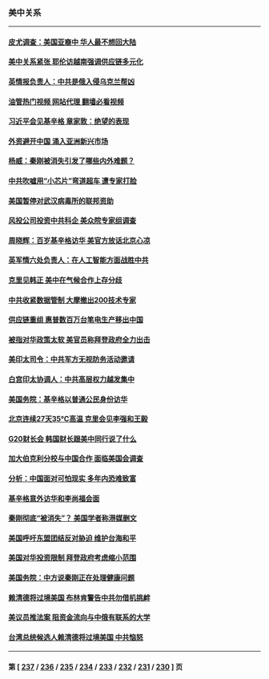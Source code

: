 ### 美中关系
---
#### [皮尤调查：美国亚裔中 华人最不想回大陆](../../pages/nf1412576/n14038718.md?07210445) 
#### [美中关系紧张 耶伦访越南强调供应链多元化](../../pages/nf1412576/n14038708.md?07210445) 
#### [英情报负责人：中共是俄入侵乌克兰帮凶](../../pages/nf1412576/n14038665.md?07210445) 
#### [油管热门视频 网站代理 翻墙必看视频](http://138.2.39.72:81/youtube.html?epic-marker?07210445)
#### [习近平会见基辛格 章家敦：绝望的表现](../../pages/nf1412576/n14038604.md?07210445) 
#### [外资避开中国 涌入亚洲新兴市场](../../pages/nf1412576/n14038421.md?07210445) 
#### [杨威：秦刚被消失引发了哪些内外难题？](../../pages/nf1412576/n14038128.md?07210445) 
#### [中共吹嘘用“小芯片”弯道超车 遭专家打脸](../../pages/nf1412576/n14038175.md?07210445) 
#### [美国暂停对武汉病毒所的联邦资助](../../pages/nf1412576/n14037988.md?07210445) 
#### [风投公司投资中共科企 美众院专家组调查](../../pages/nf1412576/n14037907.md?07210445) 
#### [周晓辉：百岁基辛格访华 美官方放话北京心凉](../../pages/nf1412576/n14037837.md?07210445) 
#### [英军情六处负责人：在人工智能方面战胜中共](../../pages/nf1412576/n14037838.md?07210445) 
#### [克里见韩正 美中在气候合作上存分歧](../../pages/nf1412576/n14037762.md?07210445) 
#### [中共收紧数据管制 大摩撤出200技术专家](../../pages/nf1412576/n14037498.md?07210445) 
#### [供应链重组 惠普数百万台笔电生产移出中国](../../pages/nf1412576/n14037382.md?07210445) 
#### [被指对华政策太软 美官员称拜登政府全力出击](../../pages/nf1412576/n14037301.md?07210445) 
#### [美印太司令：中共军方无视防务活动邀请](../../pages/nf1412576/n14037285.md?07210445) 
#### [白宫印太协调人：中共高层权力越发集中](../../pages/nf1412576/n14036492.md?07210445) 
#### [美国务院：基辛格以普通公民身份访华](../../pages/nf1412576/n14037084.md?07210445) 
#### [北京连续27天35℃高温 克里会见李强和王毅](../../pages/nf1412576/n14037055.md?07210445) 
#### [G20财长会 韩国财长跟美中同行说了什么](../../pages/nf1412576/n14037024.md?07210445) 
#### [加大伯克利分校与中国合作 面临美国会调查](../../pages/nf1412576/n14037012.md?07210445) 
#### [分析：中国面对可怕现实 多年内恐难致富](../../pages/nf1412576/n14036994.md?07210445) 
#### [基辛格意外访华和李尚福会面](../../pages/nf1412576/n14037007.md?07210445) 
#### [秦刚彻底“被消失”？ 美国学者称港媒删文](../../pages/nf1412576/n14036749.md?07210445) 
#### [美国呼吁东盟团结反对胁迫 维护台海和平](../../pages/nf1412576/n14036315.md?07210445) 
#### [美国对华投资限制 拜登政府考虑缩小范围](../../pages/nf1412576/n14036603.md?07210445) 
#### [美国务院：中方说秦刚正在处理健康问题](../../pages/nf1412576/n14036399.md?07210445) 
#### [赖清德将过境美国 布林肯警告中共勿借机挑衅](../../pages/nf1412576/n14036394.md?07210445) 
#### [美议员推法案 阻资金流向与中俄有联系的大学](../../pages/nf1412576/n14036313.md?07210445) 
#### [台湾总统候选人赖清德将过境美国 中共恼怒](../../pages/nf1412576/n14036295.md?07210445) 

---
#### 第 [ [237](./237.md?07210445) / [236](./236.md?07210445) / [235](./235.md?07210445) / [234](./234.md?07210445) / [233](./233.md?07210445) / [232](./232.md?07210445) / [231](./231.md?07210445) / [230](./230.md?07210445) ] 页
